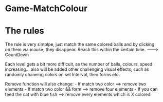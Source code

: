 # Game-MatchColour

# The rules

The rule is very simplpe, just match the same colored balls and by clicking on them via mouse, they disappear. 
Reach this within the certain time. ---> CountDown

Each level gets a bit more difficult, as the number of balls, colours, speed increasing... also will be added other challenging visual effects, such as randomly chaneing colors on set Interval, then forms etc.

Remove function will also change:
    - If match two color ==> remove two elements
    - If match two color && form ==> remove four elements
    - If you can feed the cat with blue fish ==> remove every elements which is X colored